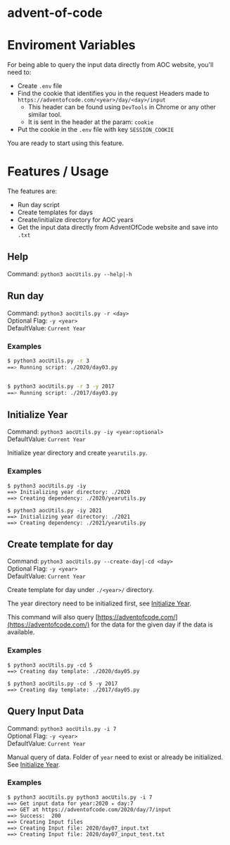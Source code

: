 # advent-of-code

# Enviroment Variables

For being able to query the input data directly from AOC website, you'll need to:

- Create `.env` file
- Find the cookie that identifies you in the request Headers made to `https://adventofcode.com/<year>/day/<day>/input`
    - This header can be found using `DevTools` in Chrome or any other similar tool.
    - It is sent in the header at the param: `cookie`
- Put the cookie in the `.env` file with key `SESSION_COOKIE`

You are ready to start using this feature.

# Features / Usage

The features are:
- Run day script
- Create templates for days
- Create/initialize directory for AOC years
- Get the input data directly from AdventOfCode website and save into `.txt`

## Help

Command: `python3 aocUtils.py --help|-h`

## Run day

Command: `python3 aocUtils.py -r <day>` \
Optional Flag: `-y <year>` \
DefaultValue: `Current Year`

### Examples
```bash
$ python3 aocUtils.py -r 3
==> Running script: ./2020/day03.py


$ python3 aocUtils.py -r 3 -y 2017
==> Running script: ./2017/day03.py
```

## Initialize Year

Command: `python3 aocUtils.py -iy <year:optional>` \
DefaultValue: `Current Year`

Initialize year directory and create `yearutils.py`.

### Examples
```
$ python3 aocUtils.py -iy
==> Initializing year directory: ./2020
==> Creating dependency: ./2020/yearutils.py

$ python3 aocUtils.py -iy 2021
==> Initializing year directory: ./2021
==> Creating dependency: ./2021/yearutils.py
```


## Create template for day

Command: `python3 aocUtils.py --create-day|-cd <day>` \
Optional Flag: `-y <year>` \
DefaultValue: `Current Year`

Create template for day under `./<year>/` directory.

The year directory need to be initialized first, see [Initialize Year](#initialize-year).

This command will also query [https://adventofcode.com/](https://adventofcode.com/) for the data for the given day if the data is available.

### Examples
```
$ python3 aocUtils.py -cd 5
==> Creating day template: ./2020/day05.py

$ python3 aocUtils.py -cd 5 -y 2017
==> Creating day template: ./2017/day05.py
```

## Query Input Data

Command: `python3 aocUtils.py -i 7` \
Optional Flag: `-y <year>` \
DefaultValue: `Current Year`


Manual query of data. Folder of `year` need to exist or already be initialized. See [Initialize Year](#initialize-ear). 

### Examples
```
$ python3 aocUtils.py python3 aocUtils.py -i 7
==> Get input data for year:2020 ✭ day:7
==> GET at https://adventofcode.com/2020/day/7/input
==> Success:  200
==> Creating Input files
==> Creating Input file: 2020/day07_input.txt
==> Creating Input file: 2020/day07_input_test.txt
```
